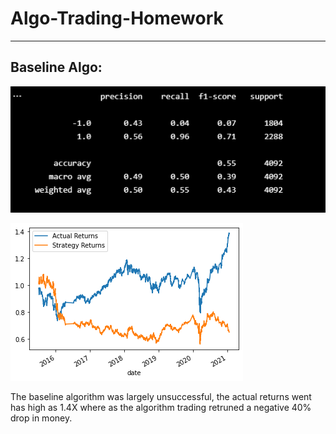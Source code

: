 # Algo-Trading-Homework

---

## Baseline Algo: 
![original](Instructions/Images/classification_report_original.PNG)

>

![originalgraph](Instructions/Images/return_plot_original.png)

>
The baseline algorithm was largely unsuccessful, the actual returns went has high as 1.4X where as the algorithm trading retruned a negative 40% drop in money.